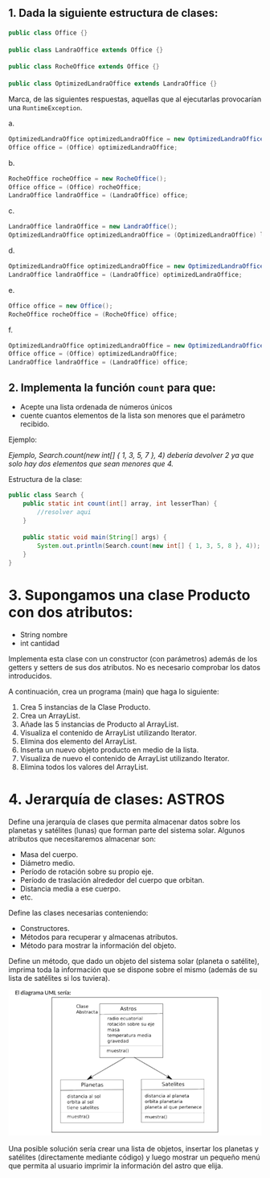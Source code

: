 
## 1. Dada la siguiente estructura de clases:

``` java
public class Office {}

public class LandraOffice extends Office {}

public class RocheOffice extends Office {}

public class OptimizedLandraOffice extends LandraOffice {}
```


Marca, de las siguientes respuestas, aquellas que al ejecutarlas provocarían una `RuntimeException`.


a. 
``` java
OptimizedLandraOffice optimizedLandraOffice = new OptimizedLandraOffice();
Office office = (Office) optimizedLandraOffice;
```

b. 
``` java
RocheOffice rocheOffice = new RocheOffice();
Office office = (Office) rocheOffice;
LandraOffice landraOffice = (LandraOffice) office;
```

c.
``` java
LandraOffice landraOffice = new LandraOffice();
OptimizedLandraOffice optimizedLandraOffice = (OptimizedLandraOffice) landraOffice;
```

d.
``` java
OptimizedLandraOffice optimizedLandraOffice = new OptimizedLandraOffice();
LandraOffice landraOffice = (LandraOffice) optimizedLandraOffice;
```

e.
``` java
Office office = new Office();
RocheOffice rocheOffice = (RocheOffice) office;
```

f.
``` java
OptimizedLandraOffice optimizedLandraOffice = new OptimizedLandraOffice();
Office office = (Office) optimizedLandraOffice;
LandraOffice landraOffice = (LandraOffice) office;
```



## 2. Implementa la función `count` para que:
- Acepte una lista ordenada de números únicos 
- cuente cuantos elementos de la lista son menores que el parámetro recibido.


Ejemplo: 

*Ejemplo, Search.count(new int[] { 1, 3, 5, 7 }, 4) debería devolver 2 ya que solo hay dos elementos que sean menores que 4.*

Estructura de la clase:

``` java
public class Search {
    public static int count(int[] array, int lesserThan) {
        //resolver aqui
    }
    
    public static void main(String[] args) {
        System.out.println(Search.count(new int[] { 1, 3, 5, 8 }, 4));
    }
}

```



# 3. Supongamos una clase Producto con dos atributos:
- String nombre
- int cantidad

Implementa esta clase con un constructor (con parámetros) además de los getters y setters de sus dos atributos. No es necesario comprobar los datos introducidos.

A continuación, crea un programa (main) que haga lo siguiente:
1. Crea 5 instancias de la Clase Producto.
2. Crea un ArrayList.
3. Añade las 5 instancias de Producto al ArrayList.
4. Visualiza el contenido de ArrayList utilizando Iterator.
5. Elimina dos elemento del ArrayList.
6. Inserta un nuevo objeto producto en medio de la lista.
7. Visualiza de nuevo el contenido de ArrayList utilizando Iterator.
8. Elimina todos los valores del ArrayList.




# 4. Jerarquía de clases: ASTROS
Define una jerarquía de clases que permita almacenar datos sobre los planetas y satélites (lunas) que forman parte del sistema solar.
Algunos atributos que necesitaremos almacenar son:
-  Masa del cuerpo.
-  Diámetro medio.
-  Período de rotación sobre su propio eje.
-  Período de traslación alrededor del cuerpo que orbitan.
-  Distancia media a ese cuerpo.
-  etc.

Define las clases necesarias conteniendo:
-  Constructores.
-  Métodos para recuperar y almacenas atributos.
-  Método para mostrar la información del objeto.

Define un método, que dado un objeto del sistema solar (planeta o satélite), imprima toda la información que se dispone sobre el mismo (además de su lista de satélites si los tuviera).

![uml](./programacion04-uml.png)

Una posible solución sería crear una lista de objetos, insertar los planetas y satélites (directamente mediante código) y luego mostrar un pequeño menú que permita al
usuario imprimir la información del astro que elija.




